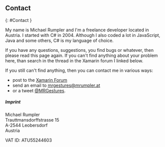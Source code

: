## Contact
{: #Contact }

My name is Michael Rumpler and I'm a freelance developer located in Austria. I started with C# in 2004. Although I also coded a lot in JavaScript, Java and some others, C# is my language of choice.

If you have any questions, suggestions, you find bugs or whatever, then please read this page again. If you can't find anything about your problem here, than search in the thread in the Xamarin forum I linked below.

If you still can't find anything, then you can contact me in various ways:

*   post to the [Xamarin Forum](https://forums.xamarin.com/discussion/32956/mr-gestures-handles-all-touch-gestures#latest)
*   send an email to [mrgestures@mrumpler.at](mailto:mrgestures@mrumpler.at)
*   or a tweet [@MRGestures](https://twitter.com/MRGestures).

##### Imprint

Michael Rumpler  
Trauttmansdorffstrasse 15  
A-2544 Leobersdorf  
Austria

VAT ID: ATU55244603
